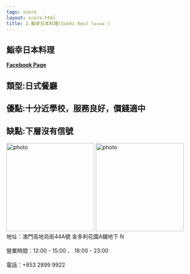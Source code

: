 ```yaml
---
tags: score
layout: score.html
title: 2.鮨幸日本料理(Sushi Kou) (★★★★☆)
---
```



<h2>鮨幸日本料理</h2>
<a href='https://www.facebook.com/sushikoumacau/'><b>Facebook Page</b></a>
<h2>類型:日式餐廳</h2>
<h2>優點:十分近學校，服務良好，價錢適中</h2>
<h2>缺點:下層沒有信號</h2>

<img src="https://user-images.githubusercontent.com/70761288/101182899-b29d3a00-3689-11eb-91dc-735007927cdf.jpg" alt="photo" width="230" height="230">
<img src="https://user-images.githubusercontent.com/70761288/101183016-dd878e00-3689-11eb-93f6-98295a4fc49f.jpg" alt="photo" width="230" height="230">
<br>地址：澳門高地烏街44A號 金多利花園A舖地下 N</br>
<br>營業時間：12:00 - 15:00 、 18:00 - 23:00 </br>
<br>電話：+853 2899 9922</br>
